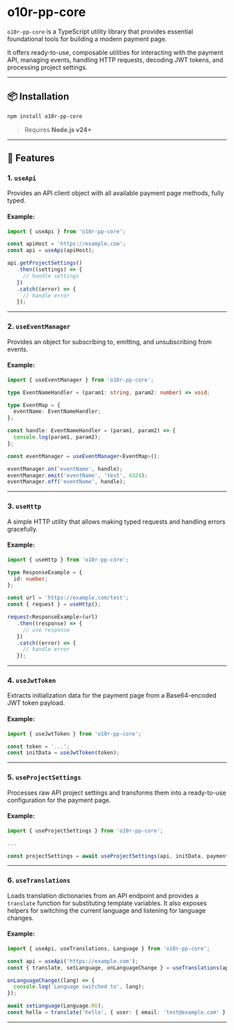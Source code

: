 # o10r-pp-core

`o10r-pp-core` is a TypeScript utility library that provides essential foundational tools for building a modern payment page.

It offers ready-to-use, composable utilities for interacting with the payment API, managing events, handling HTTP requests, decoding JWT tokens, and processing project settings.

---

## 📦 Installation

```bash
npm install o10r-pp-core
```

> Requires **Node.js v24+**

---

## 🧰 Features

### 1. `useApi`

Provides an API client object with all available payment page methods, fully typed.

#### Example:

```ts
import { useApi } from 'o10r-pp-core';

const apiHost = 'https://example.com';
const api = useApi(apiHost);

api.getProjectSettings()
   .then((settings) => {
     // handle settings
   })
   .catch((error) => {
     // handle error
   });
```

---

### 2. `useEventManager`

Provides an object for subscribing to, emitting, and unsubscribing from events.

#### Example:

```ts
import { useEventManager } from 'o10r-pp-core';

type EventNameHandler = (param1: string, param2: number) => void;

type EventMap = {
  eventName: EventNameHandler;
};

const handle: EventNameHandler = (param1, param2) => {
  console.log(param1, param2);
};

const eventManager = useEventManager<EventMap>();

eventManager.on('eventName', handle);
eventManager.emit('eventName', 'test', 4324);
eventManager.off('eventName', handle);
```

---

### 3. `useHttp`

A simple HTTP utility that allows making typed requests and handling errors gracefully.

#### Example:

```ts
import { useHttp } from 'o10r-pp-core';

type ResponseExample = {
  id: number;
};

const url = 'https://example.com/test';
const { request } = useHttp();

request<ResponseExample>(url)
   .then((response) => {
     // use response
   })
   .catch((error) => {
     // handle error
   });
```

---

### 4. `useJwtToken`

Extracts initialization data for the payment page from a Base64-encoded JWT token payload.

#### Example:

```ts
import { useJwtToken } from 'o10r-pp-core';

const token = '...';
const initData = useJwtToken(token);
```

---

### 5. `useProjectSettings`

Processes raw API project settings and transforms them into a ready-to-use configuration for the payment page.

#### Example:

```ts
import { useProjectSettings } from 'o10r-pp-core';

...

const projectSettings = await useProjectSettings(api, initData, paymentMethodFactory);
```

---

### 6. `useTranslations`

Loads translation dictionaries from an API endpoint and provides a `translate` function for substituting template variables.
It also exposes helpers for switching the current language and listening for language changes.

#### Example:

```ts
import { useApi, useTranslations, Language } from 'o10r-pp-core';

const api = useApi('https://example.com');
const { translate, setLanguage, onLanguageChange } = useTranslations(api, Language.EN);

onLanguageChange((lang) => {
  console.log('Language switched to', lang);
});

await setLanguage(Language.RU);
const hello = translate('hello', { user: { email: 'test@example.com' } });
```

---
